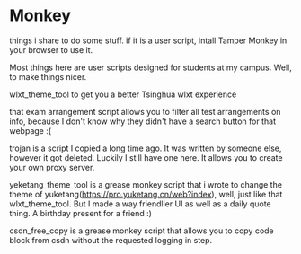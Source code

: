 # Monkey
  things i share to do some stuff. if it is a user script, intall Tamper Monkey in your browser to use it.
  
  Most things here are user scripts designed for students at my campus. Well, to make things nicer.
  
  wlxt_theme_tool to get you a better Tsinghua wlxt experience
  
  that exam arrangement script allows you to filter all test arrangements on info, because I don't know why they didn't have a search button for that webpage :( 
  
  trojan is a script I copied a long time ago. It was written by someone else, however it got deleted. Luckily I still have one here. It allows you to create your own proxy server.
  
  yeketang_theme_tool is a grease monkey script that i wrote to change the theme of yuketang(https://pro.yuketang.cn/web?index), well, just like that wlxt_theme_tool. But I made a way friendlier UI as well as a daily quote thing. A birthday present for a friend :)

  csdn_free_copy is a grease monkey script that allows you to copy code block from csdn without the requested logging in step.
  